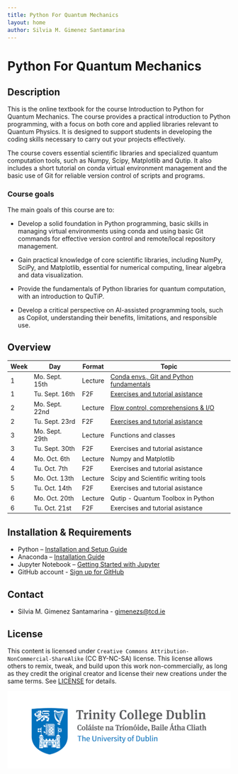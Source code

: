 ```yaml
---
title: Python For Quantum Mechanics
layout: home
author: Silvia M. Gimenez Santamarina
---
```


# Python For Quantum Mechanics

## Description

This is the online textbook for the course Introduction to Python for Quantum Mechanics. The course provides a practical introduction to Python programming, with a focus on both core and applied libraries relevant to Quantum Physics. It is designed to support students in developing the coding skills necessary to carry out your projects effectively.

The course covers essential scientific libraries and specialized quantum computation tools, such as Numpy, Scipy, Matplotlib and Qutip. It also includes a short tutorial on conda virtual environment management and the basic use of Git for reliable version control of scripts and programs.

### Course goals

The main goals of this course are to:

- Develop a solid foundation in Python programming, basic skills in managing virtual environments using conda and using basic Git commands for effective version control and remote/local repository management.

- Gain practical knowledge of core scientific libraries, including NumPy, SciPy, and Matplotlib, essential for numerical computing, linear algebra and data visualization.

- Provide the fundamentals of Python libraries for quantum computation, with an introduction to QuTiP.

- Develop a critical perspective on AI-assisted programming tools, such as Copilot, understanding their benefits, limitations, and responsible use.


## Overview


| Week | Day            | Format           | Topic                                                  |
|------|----------------|------------------|--------------------------------------------------------|
| 1    | Mo. Sept. 15th | Lecture          | [Conda envs., Git and Python fundamentals](01_all)     |
| 1    | Tu. Sept. 16th | F2F              | [Exercises and tutorial asistance](01_all/exercises)   |
| 2    | Mo. Sept. 22nd | Lecture          | [Flow control, comprehensions & I/O](02_all)           |
| 2    | Tu. Sept. 23rd | F2F              | [Exercises and tutorial asistance](02_all/exercises/)  |
| 3    | Mo. Sept. 29th | Lecture          | Functions and classes                                  |
| 3    | Tu. Sept. 30th | F2F              | Exercises and tutorial asistance                       |
| 4    | Mo. Oct. 6th   | Lecture          | Numpy and Matplotlib                                   |
| 4    | Tu. Oct. 7th   | F2F              | Exercises and tutorial asistance                       |
| 5    | Mo. Oct. 13th  | Lecture          | Scipy and Scientific writing tools                     |
| 5    | Tu. Oct. 14th  | F2F              | Exercises and tutorial asistance                       |
| 6    | Mo. Oct. 20th  | Lecture          | Qutip - Quantum Toolbox in Python                      |
| 6    | Tu. Oct. 21st  | F2F              | Exercises and tutorial asistance                       |



## Installation & Requirements

- Python – [Installation and Setup Guide](https://realpython.com/installing-python/)
- Anaconda – [Installation Guide]( https://docs.anaconda.com/anaconda/install/)
- Jupyter Notebook – [Getting Started with Jupyter](https://jupyter.org/install.html)
- GitHub account - [Sign up for GitHub](https://github.com/)

## Contact
- Silvia M. Gimenez Santamarina - <gimenezs@tcd.ie>

## License
This content is licensed under `Creative Commons Attribution-NonCommercial-ShareAlike` (CC BY-NC-SA) license. This license allows others to remix, tweak, and build upon this work non-commercially, as long as they credit the original creator and license their new creations under the same terms. See [LICENSE](./LICENSE) for details.


![alt](./Trinity-Main-Logo.jpg)
